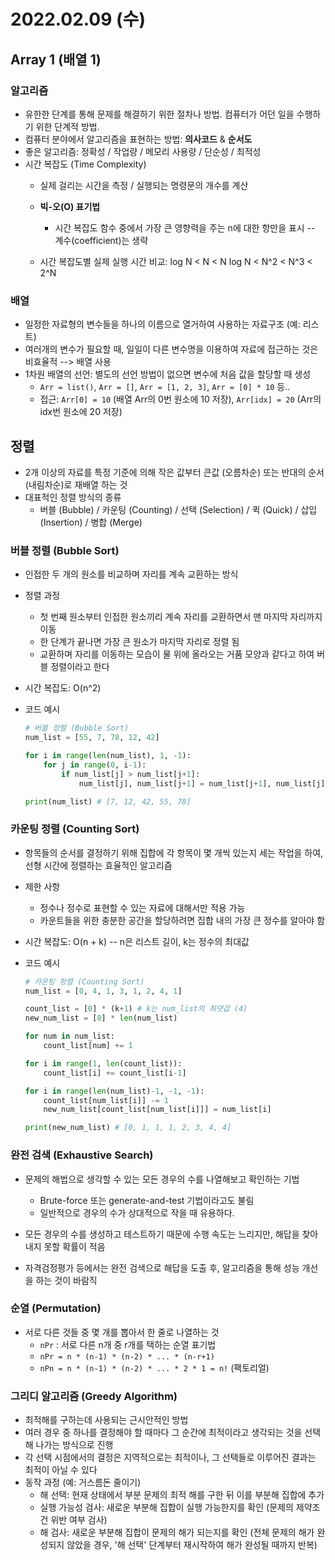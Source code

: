 # 2022.02.09 (수)

## Array 1 (배열 1)



### 알고리즘

- 유한한 단계를 통해 문제를 해결하기 위한 절차나 방법. 컴퓨터가 어던 일을 수행하기 위한 단계적 방법.
- 컴퓨터 분야에서 알고리즘을 표현하는 방법: **의사코드** & **순서도**
- 좋은 알고리즘: 정확성 / 작업량 / 메모리 사용량 / 단순성 / 최적성
- 시간 복잡도 (Time Complexity)
  - 실제 걸리는 시간을 측정 / 실행되는 명령문의 개수를 계산
  - **빅-오(O) 표기법**
    - 시간 복잡도 함수 중에서 가장 큰 영향력을 주는 n에 대한 항만을 표시 -- 계수(coefficient)는 생략

  - 시간 복잡도별 실제 실행 시간 비교: log N < N < N log N < N^2 < N^3 < 2^N




### 배열

- 일정한 자료형의 변수들을 하나의 이름으로 열거하여 사용하는 자료구조 (예: 리스트)
- 여러개의 변수가 필요할 때, 일일이 다른 변수명을 이용하여 자료에 접근하는 것은 비효율적 --> 배열 사용
- 1차원 배열의 선언: 별도의 선언 방법이 없으면 변수에 처음 값을 할당할 때 생성
  - `Arr = list()`, `Arr = []`, `Arr = [1, 2, 3]`, `Arr = [0] * 10` 등..
  - 접근: `Arr[0] = 10` (배열 Arr의 0번 원소에 10 저장), `Arr[idx] = 20` (Arr의 idx번 원소에 20 저장)




## 정렬

- 2개 이상의 자료를 특정 기준에 의해 작은 값부터 큰값 (오름차순) 또는 반대의 순서 (내림차순)로 재배열 하는 것
- 대표적인 정렬 방식의 종류
  - 버블 (Bubble) / 카운팅 (Counting) / 선택 (Selection) / 퀵 (Quick) / 삽입 (Insertion) / 병합 (Merge)



### 버블 정렬 (Bubble Sort)

- 인접한 두 개의 원소를 비교하며 자리를 계속 교환하는 방식

- 정렬 과정

  - 첫 번째 원소부터 인접한 원소끼리 계속 자리를 교환하면서 맨 마지막 자리까지 이동
  - 한 단계가 끝나면 가장 큰 원소가 마지막 자리로 정렬 됨
  - 교환하며 자리를 이동하는 모습이 물 위에 올라오는 거품 모양과 같다고 하여 버블 정렬이라고 한다

- 시간 복잡도: O(n^2)

- 코드 예시

  ```python
  # 버블 정렬 (Bubble Sort)
  num_list = [55, 7, 78, 12, 42]
  
  for i in range(len(num_list), 1, -1):
      for j in range(0, i-1):
          if num_list[j] > num_list[j+1]:
              num_list[j], num_list[j+1] = num_list[j+1], num_list[j]
  
  print(num_list) # [7, 12, 42, 55, 78]
  ```

  

### 카운팅 정렬 (Counting Sort)

- 항목들의 순서를 결정하기 위해 집합에 각 항목이 몇 개씩 있는지 세는 작업을 하여, 선형 시간에 정렬하는 효율적인 알고리즘

- 제한 사항

  - 정수나 정수로 표현할 수 있는 자료에 대해서만 적용 가능
  - 카운트들을 위한 충분한 공간을 할당하려면 집합 내의 가장 큰 정수를 알아야 함

- 시간 복잡도: O(n + k)  -- n은 리스트 길이, k는 정수의 최대값

- 코드 예시

  ```python
  # 카운팅 정렬 (Counting Sort)
  num_list = [0, 4, 1, 3, 1, 2, 4, 1]
  
  count_list = [0] * (k+1) # k는 num_list의 최댓값 (4)
  new_num_list = [0] * len(num_list)
  
  for num in num_list:
      count_list[num] += 1
  
  for i in range(1, len(count_list)):
      count_list[i] += count_list[i-1]
  
  for i in range(len(num_list)-1, -1, -1):
      count_list[num_list[i]] -= 1
      new_num_list[count_list[num_list[i]]] = num_list[i]
  
  print(new_num_list) # [0, 1, 1, 1, 2, 3, 4, 4]
  ```



### 완전 검색 (Exhaustive Search)

- 문제의 해법으로 생각할 수 있는 모든 경우의 수를 나열해보고 확인하는 기법
  - Brute-force 또는 generate-and-test 기법이라고도 불림
  - 일반적으로 경우의 수가 상대적으로 작을 때 유용하다.

- 모든 경우의 수를 생성하고 테스트하기 때문에 수행 속도는 느리지만, 해답을 찾아내지 못할 확률이 적음
- 자격검정평가 등에서는 완전 검색으로 해답을 도출 후, 알고리즘을 통해 성능 개선을 하는 것이 바람직



### 순열 (Permutation)

- 서로 다른 것들 중 몇 개를 뽑아서 한 줄로 나열하는 것
  - `nPr` : 서로 다른 n개 중 r개를 택하는 순열 표기법
  - `nPr = n * (n-1) * (n-2) * ... * (n-r+1)`
  - `nPn = n * (n-1) * (n-2) * ... * 2 * 1 = n!` (팩토리얼)



### 그리디 알고리즘 (Greedy Algorithm)

- 최적해를 구하는데 사용되는 근시안적인 방법
- 여러 경우 중 하나를 결정해야 할 때마다 그 순간에 최적이라고 생각되는 것을 선택해 나가는 방식으로 진행
- 각 선택 시점에서의 결정은 지역적으로는 최적이나, 그 선택들로 이루어진 결과는 최적이 아닐 수 있다
- 동작 과정 (예: 거스름돈 줄이기)
  - 해 선택: 현재 상태에서 부분 문제의 최적 해를 구한 뒤 이를 부분해 집합에 추가
  - 실행 가능성 검사: 새로운 부분해 집합이 실행 가능한지를 확인 (문제의 제약조건 위반 여부 검사)
  - 해 검사: 새로운 부분해 집합이 문제의 해가 되는지를 확인 (전체 문제의 해가 완성되지 않았을 경우, '해 선택' 단계부터 재시작하여 해가 완성될 때까지 반복)
